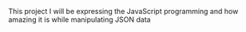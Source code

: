 This project I will be expressing the JavaScript programming and how amazing it is while manipulating JSON data